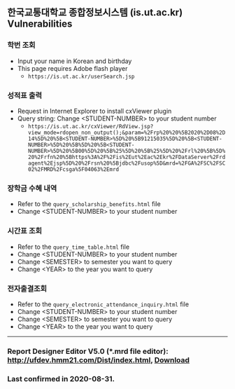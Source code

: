 ## 한국교통대학교 종합정보시스템 (is.ut.ac.kr) Vulnerabilities

### 학번 조회
* Input your name in Korean and birthday
* This page requires Adobe flash player
    * `https://is.ut.ac.kr/userSearch.jsp`

### 성적표 출력
* Request in Internet Explorer to install cxViewer plugin
* Query string: Change \<STUDENT-NUMBER\> to your student number
    * `https://is.ut.ac.kr/cxViewer/RdView.jsp?view_mode=rdopen_non_output();&param=%2Frp%20%20%5B2020%2D08%2D14%5D%20%5B<STUDENT-NUMBER>%5D%20%5B91215035%5D%20%5B<STUDENT-NUMBER>%5D%20%5B%5D%20%5B<STUDENT-NUMBER>%5D%20%5B00%5D%20%5B%25%5D%20%5B%25%5D%20%2Frl%20%5B%5D%20%2Frfn%20%5Bhttps%3A%2F%2Fis%2Eut%2Eac%2Ekr%2FDataServer%2Frdagent%2Ejsp%5D%20%2Frsn%20%5Bjdbc%2Fusop%5D&mrd=%2FGA%2FSC%2FSC02%2FMRD%2Fcsga%5F04063%2Emrd`

### 장학금 수혜 내역
* Refer to the `query_scholarship_benefits.html` file
* Change \<STUDENT-NUMBER\> to your student number

### 시간표 조회
* Refer to the `query_time_table.html` file
* Change \<STUDENT-NUMBER\> to your student number
* Change \<SEMESTER\> to semester you want to query
* Change \<YEAR\> to the year you want to query

### 전자출결조회
* Refer to the `query_electronic_attendance_inquiry.html` file
* Change \<STUDENT-NUMBER\> to your student number
* Change \<SEMESTER\> to semester you want to query
* Change \<YEAR\> to the year you want to query

---
### Report Designer Editor V5.0 (*.mrd file editor): http://ufdev.hmm21.com/Dist/index.html, [Download](http://ufdev.hmm21.com/Dist/download/ReportDesigner5.0u.zip)
### Last confirmed in 2020-08-31.
